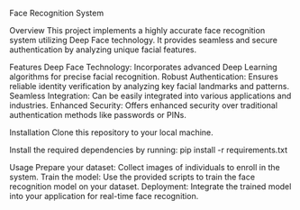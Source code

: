 Face Recognition System

Overview
This project implements a highly accurate face recognition system utilizing Deep Face technology. It provides seamless and secure authentication by analyzing unique facial features.

Features
Deep Face Technology: Incorporates advanced Deep Learning algorithms for precise facial recognition.
Robust Authentication: Ensures reliable identity verification by analyzing key facial landmarks and patterns.
Seamless Integration: Can be easily integrated into various applications and industries.
Enhanced Security: Offers enhanced security over traditional authentication methods like passwords or PINs.

Installation
Clone this repository to your local machine.

Install the required dependencies by running:
pip install -r requirements.txt

Usage
Prepare your dataset: Collect images of individuals to enroll in the system.
Train the model: Use the provided scripts to train the face recognition model on your dataset.
Deployment: Integrate the trained model into your application for real-time face recognition.
